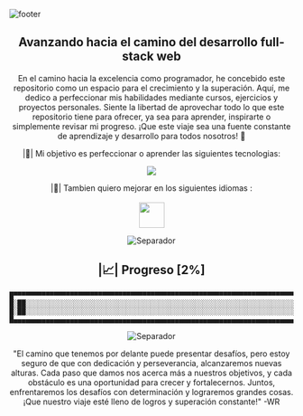 ![footer](https://github.com/Wiilmar/Code-0/assets/130717547/18d5fa92-c6c4-4aee-9be5-8046f74cfffe)

<div align="center">
  <h2> Avanzando hacia el camino del desarrollo full-stack web </h2>
  <p> En el camino hacia la excelencia como programador, he concebido este repositorio como un espacio para el crecimiento y la superación. Aquí, me dedico a perfeccionar mis habilidades mediante cursos, ejercicios y proyectos personales. Siente la libertad de aprovechar todo lo que este repositorio tiene para ofrecer, ya sea para aprender, inspirarte o simplemente revisar mi progreso. ¡Que este viaje sea una fuente constante de aprendizaje y desarrollo para todos nosotros! 🌟 </p>

|🧰| Mi objetivo es perfeccionar o aprender las siguientes tecnologias:

  <p align="center">
      <img src="https://skillicons.dev/icons?i=vscode,html,css,git,figma,PSeInt,chatgpt,js,tailwind,react,ts&perline=11" />
  </p>

|💬| Tambien quiero mejorar en los siguientes idiomas : <br/> <br/>
<img width="45px" src="https://github.com/Wiilmar/Code-0/assets/130717547/fe0d1496-c8fd-461e-95a0-97b8f289eba1">

  <img alt="Separador" src="https://user-images.githubusercontent.com/73097560/115834477-dbab4500-a447-11eb-908a-139a6edaec5c.gif">

  <h2> |📈| Progreso [2%] </h2>
  
  ```
█▀▀▀▀▀▀▀▀▀▀▀▀▀▀▀▀▀▀▀▀▀▀▀▀▀▀▀▀▀▀▀▀▀▀▀▀▀▀▀▀▀▀▀▀▀▀▀▀▀▀▀▀▀▀▀▀▀▀▀▀▀▀▀▀▀▀▀▀▀▀▀▀▀▀▀▀▀▀▀▀▀▀▀▀▀▀▀▀▀▀▀▀▀▀▀▀▀▀▀▀▀▀▀▀▀▀▀█
█░██░░░░░░░░░░░░░░░░░░░░░░░░░░░░░░░░░░░░░░░░░░░░░░░░░░░░░░░░░░░░░░░░░░░░░░░░░░░░░░░░░░░░░░░░░░░░░░░░░░░░░░░░█
█░██░░░░░░░░░░░░░░░░░░░░░░░░░░░░░░░░░░░░░░░░░░░░░░░░░░░░░░░░░░░░░░░░░░░░░░░░░░░░░░░░░░░░░░░░░░░░░░░░░░░░░░░░█
█▄▄▄▄▄▄▄▄▄▄▄▄▄▄▄▄▄▄▄▄▄▄▄▄▄▄▄▄▄▄▄▄▄▄▄▄▄▄▄▄▄▄▄▄▄▄▄▄▄▄▄▄▄▄▄▄▄▄▄▄▄▄▄▄▄▄▄▄▄▄▄▄▄▄▄▄▄▄▄▄▄▄▄▄▄▄▄▄▄▄▄▄▄▄▄▄▄▄▄▄▄▄▄▄▄▄▄█
  ```
<img alt="Separador" src="https://user-images.githubusercontent.com/73097560/115834477-dbab4500-a447-11eb-908a-139a6edaec5c.gif">
  
  "El camino que tenemos por delante puede presentar desafíos, pero estoy seguro de que con dedicación y perseverancia, alcanzaremos nuevas alturas. Cada paso que damos nos acerca más a nuestros objetivos, y cada obstáculo 
  es una oportunidad para crecer y fortalecernos. Juntos, enfrentaremos los desafíos con determinación y lograremos grandes cosas. ¡Que nuestro viaje esté lleno de logros y superación constante!" -WR
</div>
